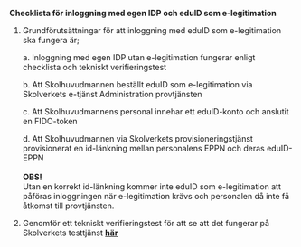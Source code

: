**Checklista för inloggning med egen IDP och eduID som
e-legitimation**

1.  Grundförutsättningar för att inloggning med eduID som e-legitimation
    ska fungera är;

    a.  Inloggning med egen IDP utan e-legitimation fungerar enligt checklista och tekniskt verifieringstest

    b.  Att Skolhuvudmannen beställt eduID som e-legitimation via
        Skolverkets e-tjänst Administration provtjänsten
    
    c.  Att Skolhuvudmannens personal innehar ett eduID-konto och
        anslutit en FIDO-token

    d.  Att Skolhuvudmannen via Skolverkets provisioneringstjänst
        provisionerat en id-länkning mellan personalens EPPN och deras
        eduID-EPPN\
        \
        **OBS!**\
        Utan en korrekt id-länkning kommer inte eduID som e-legitimation att
        påföras inloggningen när e-legitimation krävs och personalen då inte
        få åtkomst till provtjänsten.

3.  Genomför ett tekniskt verifieringstest för att se att det fungerar på Skolverkets testtjänst
    **[här](https://fidustest.skolverket.se/DNP/)**

